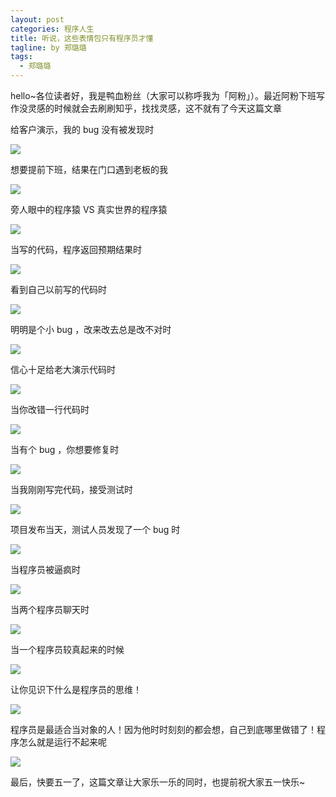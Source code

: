 ```yaml
---
layout: post
categories: 程序人生
title: 听说，这些表情包只有程序员才懂
tagline: by 郑璐璐
tags: 
  - 郑璐璐
---
```

hello~各位读者好，我是鸭血粉丝（大家可以称呼我为「阿粉」）。最近阿粉下班写作没灵感的时候就会去刷刷知乎，找找灵感，这不就有了今天这篇文章
<!--more-->

给客户演示，我的 bug 没有被发现时

![](http://www.justdojava.com/assets/images/2019/java/image-zll/picture/演示程序没被发现bug时.gif)

想要提前下班，结果在门口遇到老板的我

![](http://www.justdojava.com/assets/images/2019/java/image-zll/picture/想要提前下班的我.gif)

旁人眼中的程序猿 VS 真实世界的程序猿

![](http://www.justdojava.com/assets/images/2019/java/image-zll/picture/旁人眼中VS真实世界.gif)

当写的代码，程序返回预期结果时

![](http://www.justdojava.com/assets/images/2019/java/image-zll/picture/程序返回预期结果时.gif)

看到自己以前写的代码时

![](http://www.justdojava.com/assets/images/2019/java/image-zll/picture/看到以前写的代码.gif)

明明是个小 bug ，改来改去总是改不对时

![](http://www.justdojava.com/assets/images/2019/java/image-zll/picture/小bug总是搞不定时.gif)

信心十足给老大演示代码时

![](http://www.justdojava.com/assets/images/2019/java/image-zll/picture/信心十足演示代码时.gif)

当你改错一行代码时

![](http://www.justdojava.com/assets/images/2019/java/image-zll/picture/当改错一行代码时.gif)

当有个 bug ，你想要修复时

![](http://www.justdojava.com/assets/images/2019/java/image-zll/picture/当有bug想要修复时.gif)

当我刚刚写完代码，接受测试时

![](http://www.justdojava.com/assets/images/2019/java/image-zll/picture/当刚写完代码接受测试时.gif)

项目发布当天，测试人员发现了一个 bug 时

![](http://www.justdojava.com/assets/images/2019/java/image-zll/picture/当测试人员发现了bug时.jpg)

当程序员被逼疯时

![](http://www.justdojava.com/assets/images/2019/java/image-zll/picture/被逼疯时.jpg)

当两个程序员聊天时

![](http://www.justdojava.com/assets/images/2019/java/image-zll/picture/两个程序员聊天时.jpg)

当一个程序员较真起来的时候

![](http://www.justdojava.com/assets/images/2019/java/image-zll/picture/较真的程序员.jpg)

让你见识下什么是程序员的思维！

![](http://www.justdojava.com/assets/images/2019/java/image-zll/picture/程序员的思维.jpg)

程序员是最适合当对象的人！因为他时时刻刻的都会想，自己到底哪里做错了！程序怎么就是运行不起来呢

![](http://www.justdojava.com/assets/images/2019/java/image-zll/picture/程序员又哪里做错了.jpg)

最后，快要五一了，这篇文章让大家乐一乐的同时，也提前祝大家五一快乐~
